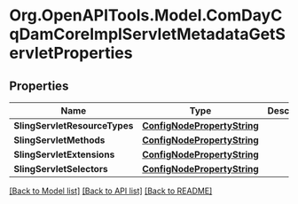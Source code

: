 # Org.OpenAPITools.Model.ComDayCqDamCoreImplServletMetadataGetServletProperties
## Properties

Name | Type | Description | Notes
------------ | ------------- | ------------- | -------------
**SlingServletResourceTypes** | [**ConfigNodePropertyString**](ConfigNodePropertyString.md) |  | [optional] 
**SlingServletMethods** | [**ConfigNodePropertyString**](ConfigNodePropertyString.md) |  | [optional] 
**SlingServletExtensions** | [**ConfigNodePropertyString**](ConfigNodePropertyString.md) |  | [optional] 
**SlingServletSelectors** | [**ConfigNodePropertyString**](ConfigNodePropertyString.md) |  | [optional] 

[[Back to Model list]](../README.md#documentation-for-models) [[Back to API list]](../README.md#documentation-for-api-endpoints) [[Back to README]](../README.md)

